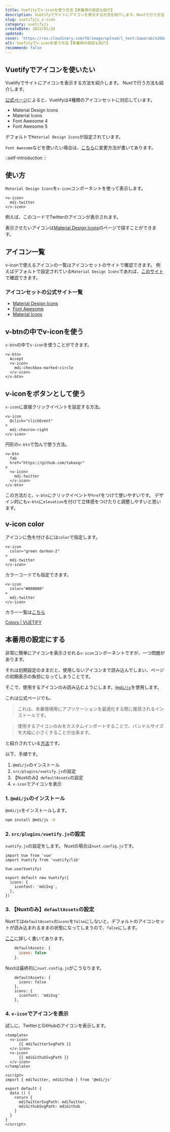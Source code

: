 ```yaml
---
title: Vuefityでv-iconを使う方法【本番用の設定も紹介】
description: Vuetifyでサイトにアイコンを表示する方法を紹介します。Nuxtで行う方法も紹介します。公式ページによると、Vuetifyは4種類のアイコンセットに対応しています。v-iconコンポーネントを使って表示します。
slug: vuetifyjs_v-icon
category: vuetifyjs
createDate: 2022/01/24
updated: 
cover: 'https://res.cloudinary.com/t8/image/upload/l_text:Sawarabi%20Gothic_100_bold:Vuefity.jsでv-iconを使う,co_rgb:fff,w_620,c_fit/v1712091289/ogp_image_zorhlz.png'
alt: Vuefityでv-iconを使う方法【本番用の設定も紹介】
recommend: false
---
```

## Vuetifyでアイコンを使いたい



Vuetifyでサイトにアイコンを表示する方法を紹介します。
Nuxtで行う方法も紹介します。

[公式ページ](https://vuetifyjs.com/ja/features/icon-fonts/#install-font-awesome-5-icons)によると、Vuetifyは4種類のアイコンセットに対応しています。

* Material Design Icons
* Material Icons
* Font Awesome 4
* Font Awesome 5

デフォルトで`Material Design Icons`が設定されています。

`Font Awesome`などを使いたい場合は、[こちら](https://vuetifyjs.com/ja/features/icon-fonts/#install-font-awesome-5-icons)に変更方法が書いてあります。

::self-introduction
::

## 使い方

`Material Design Icons`を`v-icon`コンポーネントを使って表示します。

```vue
<v-icon>
  mdi-twitter
</v-icon>
```

例えば、このコードでTwitterのアイコンが表示されます。

表示させたいアイコンは[Material Design Icons](https://materialdesignicons.com/)のページで探すことができます。

## アイコン一覧
v-iconで使えるアイコンの一覧はアイコンセットのサイトで確認できます。
例えばデフォルトで設定されている`Material Design Icons`であれば、[このサイト](https://materialdesignicons.com/)で確認できます。

### アイコンセットの公式サイト一覧
* [Material Design Icons](https://materialdesignicons.com/)
* [Font Awesome](https://fontawesome.com/icons/)
* [Material Icons](https://fonts.google.com/icons?selected=Material+Icons)

## v-btnの中でv-iconを使う
`v-btn`の中で`v-icon`を使うことができます。

```vue
<v-btn>
  Accept
  <v-icon>
    mdi-checkbox-marked-circle
  </v-icon>
</v-btn>
```

## v-iconをボタンとして使う
`v-icon`に直接クリックイベントを設定する方法。
```vue
<v-icon
  @click="clickEvent"
>
  mdi-chevron-right
</v-icon>
```


円形の`v-btn`で包んで使う方法。

```vue
<v-btn
  fab
  href="https://github.com/takasqr"
>
  <v-icon>
    mdi-twitter
  </v-icon>
</v-btn>
```

この方法だと、`v-btn`にクリックイベントや`href`をつけて使いやすいです。
デザイン的にも`v-btn`に`elevation`を付けて立体感をつけたりと調整しやすいと思います。

## v-icon color
アイコンに色を付けるには`color`で指定します。

```vue
<v-icon
  color="green darken-2"
>
  mdi-twitter
</v-icon>
```

カラーコードでも指定できます。
```vue
<v-icon
  color="#000000"
>
  mdi-twitter
</v-icon>
```

カラー一覧は[こちら](https://vuetifyjs.com/ja/styles/colors/)

[Colors | VUETIFY](https://vuetifyjs.com/ja/styles/colors/)

## 本番用の設定にする
非常に簡単にアイコンを表示させれる`v-icon`コンポーネントですが、一つ問題があります。

それは初期設定のままだと、使用しないアイコンまで読み込んでしまい、ページの初期表示の負担になってしまうことです。

そこで、使用するアイコンのみ読み込むようにします。[`@mdi/js`](https://www.npmjs.com/package/@mdi/js)を使用します。

これは公式ページでも、

> これは、本番環境用にアプリケーションを最適化する際に推奨されるインストールです。

> 使用するアイコンのみをカスタムインポートすることで、バンドルサイズを大幅に小さくすることが出来ます。

と紹介されている[方法](https://vuetifyjs.com/ja/features/icon-fonts/#material-design-icons-js-svg)です。


以下、手順です。

1. `@mdi/js`のインストール
1. `src/plugins/vuetify.js`の設定
1. 【Nuxtのみ】`defaultAssets`の設定
1. `v-icon`でアイコンを表示

### 1. `@mdi/js`のインストール

`@mdi/js`をインストールします。

```bash
npm install @mdi/js -D
```

### 2. `src/plugins/vuetify.js`の設定

`vuetify.js`の設定をします。
Nuxtの場合は`nuxt.config.js`です。

```js[src/plugins/vuetify.js]
import Vue from 'vue'
import Vuetify from 'vuetify/lib'

Vue.use(Vuetify)

export default new Vuetify({
  icons: {
    iconfont: 'mdiSvg',
  },
})

```

### 3. 【Nuxtのみ】`defaultAssets`の設定

Nuxtでは`defaultAssets`の`icons`を`false`にしないと、デフォルトのアイコンセットが読み込まれるままの状態になってしまうので、`false`にします。

[ここ](https://github.com/nuxt-community/vuetify-module#defaultassets)に詳しく書いてあります。

```js
    defaultAssets: {
      icons: false
    },
```

Nuxtは最終的に`nuxt.config.js`がこうなります。

```js[nuxt.config.js]
    defaultAssets: {
      icons: false
    },
    icons: {
      iconfont: 'mdiSvg'
    },
```

### 4. `v-icon`でアイコンを表示
試しに、TwitterとGitHubのアイコンを表示します。


```vue
<template>
  <v-icon>
      {{ mdiTwitterSvgPath }}
  </v-icon>
  <v-icon>
      {{ mdiGithubSvgPath }}
  </v-icon>
</template>

<script>
import { mdiTwitter, mdiGithub } from '@mdi/js'

export default {
  data () {
    return {
      mdiTwitterSvgPath: mdiTwitter,
      mdiGithubSvgPath: mdiGithub
    }
  }
}
</script>

```